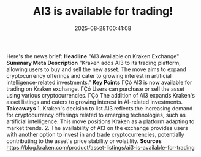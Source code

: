 ﻿---
title: "AI3 is available for trading!"
date: "2025-08-28T00:41:08"
category: "Markets"
summary: ""
slug: "ai3 is available for trading"
source_urls:
  - "https://blog.kraken.com/product/asset-listings/ai3-is-available-for-trading"
seo:
  title: "AI3 is available for trading! | Hash n Hedge"
  description: ""
  keywords: ["news", "markets", "brief"]
---
Here's the news brief:  **Headline** "AI3 Available on Kraken Exchange"  **Summary Meta Description** "Kraken adds AI3 to its trading platform, allowing users to buy and sell the new asset. The move aims to expand cryptocurrency offerings and cater to growing interest in artificial intelligence-related investments."  **Key Points**  ΓÇó AI3 is now available for trading on Kraken exchange. ΓÇó Users can purchase or sell the asset using various cryptocurrencies. ΓÇó The addition of AI3 expands Kraken's asset listings and caters to growing interest in AI-related investments.  **Takeaways**  1. Kraken's decision to list AI3 reflects the increasing demand for cryptocurrency offerings related to emerging technologies, such as artificial intelligence. This move positions Kraken as a platform adapting to market trends. 2. The availability of AI3 on the exchange provides users with another option to invest in and trade cryptocurrencies, potentially contributing to the asset's price stability or volatility.  **Sources** https://blog.kraken.com/product/asset-listings/ai3-is-available-for-trading 
